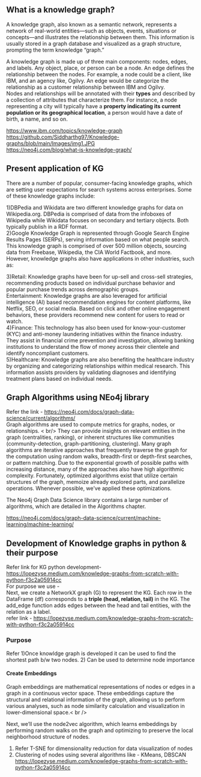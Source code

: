 ## What is a knowledge graph?
A knowledge graph, also known as a semantic network, represents a network of real-world entities—such as objects, events, situations or concepts—and illustrates the relationship between them. This information is usually stored in a graph database and visualized as a graph structure, prompting the term knowledge “graph.”

A knowledge graph is made up of three main components: nodes, edges, and labels. Any object, place, or person can be a node. An edge defines the relationship between the nodes. For example, a node could be a client, like IBM, and an agency like, Ogilvy. An edge would be categorize the relationship as a customer relationship between IBM and Ogilvy. <br />
Nodes and relationships will be annotated with their **types** and described by a collection of attributes that characterize them. For instance, a node representing a city will typically have a **property indicating its current population or its geographical location**, a person would have a date of birth, a name, and so on.


https://www.ibm.com/topics/knowledge-graph  <br />
https://github.com/Siddharthg97/Knowledge-graphs/blob/main/Images/img1.JPG <br />https://neo4j.com/blog/what-is-knowledge-graph/ <br />

## Present application of KG
There are a number of popular, consumer-facing knowledge graphs, which are setting user expectations for search systems across enterprises. Some of these knowledge graphs include:<br />

1)DBPedia and Wikidata are two different knowledge graphs for data on Wikipedia.org. DBPedia is comprised of data from the infoboxes of Wikipedia while Wikidata focuses on secondary and tertiary objects. Both typically publish in a RDF format.  <br />
2)Google Knowledge Graph is represented through Google Search Engine Results Pages (SERPs), serving information based on what people search. This knowledge graph is comprised of over 500 million objects, sourcing data from Freebase, Wikipedia, the CIA World Factbook, and more. <br />
However, knowledge graphs also have applications in other industries, such as:

3)Retail: Knowledge graphs have been for up-sell and cross-sell strategies, recommending products based on individual purchase behavior and popular purchase trends across demographic groups. <br />
Entertainment: Knowledge graphs are also leveraged for artificial intelligence (AI) based recommendation engines for content platforms, like Netflix, SEO, or social media. Based on click and other online engagement behaviors, these providers recommend new content for users to read or watch.<br />
4)Finance: This technology has also been used for know-your-customer (KYC) and anti-money laundering initiatives within the finance industry. They assist in financial crime prevention and investigation, allowing banking institutions to understand the flow of money across their clientele and identify noncompliant customers.<br />
5)Healthcare: Knowledge graphs are also benefiting the healthcare industry by organizing and categorizing relationships within medical research. This information assists providers by validating diagnoses and identifying treatment plans based on individual needs. 

## Graph Algorithms using NEo4j library
Refer the link - https://neo4j.com/docs/graph-data-science/current/algorithms/ <br />
Graph algorithms are used to compute metrics for graphs, nodes, or relationships. < br/>
They can provide insights on relevant entities in the graph (centralities, ranking), or inherent structures like communities (community-detection, graph-partitioning, clustering).
Many graph algorithms are iterative approaches that frequently traverse the graph for the computation using random walks, breadth-first or depth-first searches, or pattern matching.
Due to the exponential growth of possible paths with increasing distance, many of the approaches also have high algorithmic complexity.
Fortunately, optimized algorithms exist that utilize certain structures of the graph, memoize already explored parts, and parallelize operations. Whenever possible, we’ve applied these optimizations.

The Neo4j Graph Data Science library contains a large number of algorithms, which are detailed in the Algorithms chapter. <br />

https://neo4j.com/docs/graph-data-science/current/machine-learning/machine-learning/

## Development of Knowledge graphs in python & their purpose
Refer link for KG python development- https://lopezyse.medium.com/knowledge-graphs-from-scratch-with-python-f3c2a05914cc <br />
For purpose we use - <br />
Next, we create a NetworkX graph (G) to represent the KG. Each row in the DataFrame (df) corresponds to a **triple (head, relation, tail)** in the KG. The add_edge function adds edges between the head and tail entities, with the relation as a label.<br />
refer link - https://lopezyse.medium.com/knowledge-graphs-from-scratch-with-python-f3c2a05914cc

### Purpose
Refer
1)Once knowldge graph is developed it can be used to find the shortest path b/w two nodes.
2) Can be used to determine node importance
#### Create Embeddings
Graph embeddings are mathematical representations of nodes or edges in a graph in a continuous vector space. These embeddings capture the structural and relational information of the graph, allowing us to perform various analyses, such as node similarity calculation and visualization in lower-dimensional space.< br />

Next, we’ll use the node2vec algorithm, which learns embeddings by performing random walks on the graph and optimizing to preserve the local neighborhood structure of nodes. <br />

1) Refer T-SNE for dimensionality reduction for data visualization of nodes <br />
2) Clustering of nodes using several algorithms like - KMeans, DBSCAN <br />
https://lopezyse.medium.com/knowledge-graphs-from-scratch-with-python-f3c2a05914cc

